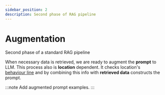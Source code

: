```yaml
---
sidebar_position: 2
description: Second phase of RAG pipeline
---
```


# Augmentation

Second phase of a standard RAG pipeline

When necessary data is retrieved, we are ready to augment the **prompt** to LLM. This process also is **location** dependent.
It checks location's [behaviour line](../map.md#behaviour-line) and by combining this info with **retrieved data** constructs the prompt.

:::note
Add augmented prompt examples.
:::
